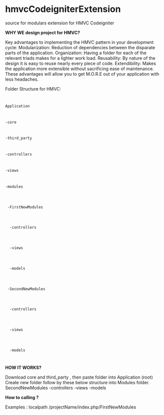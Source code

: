 # hmvcCodeigniterExtension
source for modulars extension for HMVC Codeigniter

<b>WHY WE design project for HMVC? </b>
<br/>
<p>
Key advantages to implementing the HMVC pattern in your development cycle:
Modularization: Reduction of dependencies between the disparate parts of the application.
Organization: Having a folder for each of the relevant triads makes for a lighter work load.
Reusability: By nature of the design it is easy to reuse nearly every piece of code.
Extendibility: Makes the application more extensible without sacrificing ease of maintenance.
These advantages will allow you to get M.O.R.E out of your application with less headaches.
</p>

Folder Structure for HMVC:
<code>
<p>Application</p>
<p>-core </p>
<p>-third_party</p>
<p>-controllers</p> 
<p>-views </p>
<p>-modules </p>
  <p>&nbsp;-FirstNewModules </p>
    <p>&nbsp;&nbsp;-controllers</p>
    <p>&nbsp;&nbsp;-views </p>
    <p>&nbsp;&nbsp;-models</p>
  <p>&nbsp;-SecondNewModules </p>
    <p>&nbsp;&nbsp;-controllers</p> 
    <p>&nbsp;&nbsp;-views </p>
    <p>&nbsp;&nbsp;-models</p>
</code>

<b>HOW IT WORKS?</b>
<p>
Download core and third_party , then paste folder into Application (root)
Create new folder follow by these below structure into Modules folder.
SecondNewModules
    -controllers
    -views
    -models
</p>

<b>How to calling ? </b>
<p>Examples : 
localpath /projectName/index.php/FirstNewModules 
</p>
